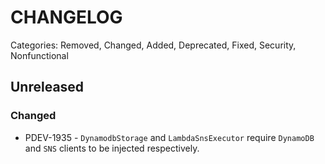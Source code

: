 # CHANGELOG

Categories: Removed, Changed, Added, Deprecated, Fixed, Security, Nonfunctional

## Unreleased

### Changed
- PDEV-1935 - `DynamodbStorage` and `LambdaSnsExecutor` require `DynamoDB` and `SNS` clients to be injected respectively.
